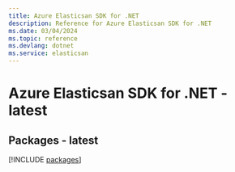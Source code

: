 ```yaml
---
title: Azure Elasticsan SDK for .NET
description: Reference for Azure Elasticsan SDK for .NET
ms.date: 03/04/2024
ms.topic: reference
ms.devlang: dotnet
ms.service: elasticsan
---
```

# Azure Elasticsan SDK for .NET - latest
## Packages - latest
[!INCLUDE [packages](elasticsan-index.md)]